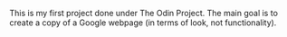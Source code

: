 This is my first project done under The Odin Project.
The main goal is to create a copy of a Google webpage (in terms of look, not functionality). 
